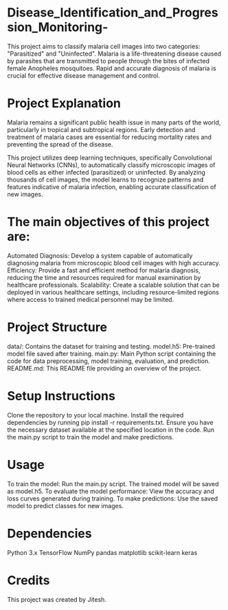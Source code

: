 # Disease_Identification_and_Progression_Monitoring-

This project aims to classify malaria cell images into two categories: "Parasitized" and "Uninfected". Malaria is a life-threatening disease caused by parasites that are transmitted to people through the bites of infected female Anopheles mosquitoes. Rapid and accurate diagnosis of malaria is crucial for effective disease management and control.

# Project Explanation
Malaria remains a significant public health issue in many parts of the world, particularly in tropical and subtropical regions. Early detection and treatment of malaria cases are essential for reducing mortality rates and preventing the spread of the disease.

This project utilizes deep learning techniques, specifically Convolutional Neural Networks (CNNs), to automatically classify microscopic images of blood cells as either infected (parasitized) or uninfected. By analyzing thousands of cell images, the model learns to recognize patterns and features indicative of malaria infection, enabling accurate classification of new images.

# The main objectives of this project are:

Automated Diagnosis: Develop a system capable of automatically diagnosing malaria from microscopic blood cell images with high accuracy.
Efficiency: Provide a fast and efficient method for malaria diagnosis, reducing the time and resources required for manual examination by healthcare professionals.
Scalability: Create a scalable solution that can be deployed in various healthcare settings, including resource-limited regions where access to trained medical personnel may be limited.

# Project Structure
data/: Contains the dataset for training and testing.
model.h5: Pre-trained model file saved after training.
main.py: Main Python script containing the code for data preprocessing, model training, evaluation, and prediction.
README.md: This README file providing an overview of the project.

# Setup Instructions
Clone the repository to your local machine.
Install the required dependencies by running pip install -r requirements.txt.
Ensure you have the necessary dataset available at the specified location in the code.
Run the main.py script to train the model and make predictions.


# Usage
To train the model: Run the main.py script. The trained model will be saved as model.h5.
To evaluate the model performance: View the accuracy and loss curves generated during training.
To make predictions: Use the saved model to predict classes for new images.


# Dependencies
Python 3.x
TensorFlow
NumPy
pandas
matplotlib
scikit-learn
keras

# Credits
This project was created by Jitesh.
